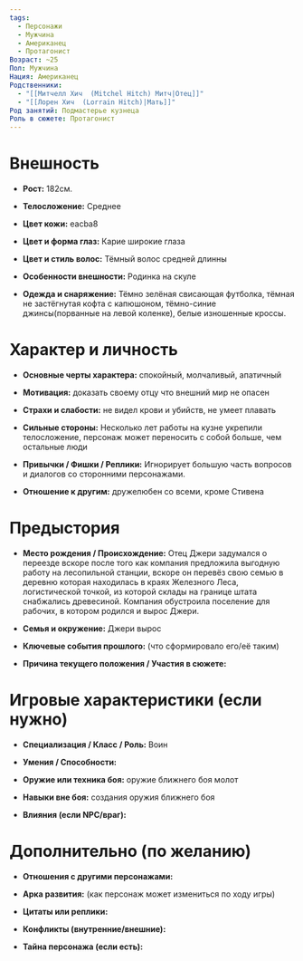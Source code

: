 ```yaml
---
tags:
  - Персонажи
  - Мужчина
  - Американец
  - Протагонист
Возраст: ~25
Пол: Мужчина
Нация: Американец
Родственники:
  - "[[Митчелл Хич  (Mitchel Hitch) Митч|Отец]]"
  - "[[Лорен Хич  (Lorrain Hitch)|Мать]]"
Род занятий: Подмастерье кузнеца
Роль в сюжете: Протагонист
---
```


# **Внешность**

- **Рост:** 182см.
    
- **Телосложение:** Среднее
    
- **Цвет кожи:** eacba8
    
- **Цвет и форма глаз:** Карие широкие глаза
    
- **Цвет и стиль волос:**  Тёмный волос средней длинны
    
- **Особенности внешности:**  Родинка на скуле
    
- **Одежда и снаряжение:** Тёмно зелёная свисающая футболка, тёмная не застёгнутая кофта с капюшоном, тёмно-синие джинсы(порванные на левой коленке), белые изношенные кроссы.

# **Характер и личность**

- **Основные черты характера:** спокойный, молчаливый, апатичный
    
- **Мотивация:** доказать своему отцу что внешний мир не опасен
    
- **Страхи и слабости:** не видел крови и убийств, не умеет плавать
    
- **Сильные стороны:** Несколько лет работы на кузне укрепили телосложение, персонаж может переносить с собой больше, чем остальные люди
    
- **Привычки / Фишки / Реплики:** Игнорирует большую часть вопросов и диалогов со сторонними персонажами.
    
- **Отношение к другим:** дружелюбен со всеми, кроме Стивена


# **Предыстория**

- **Место рождения / Происхождение:** Отец Джери задумался о переезде вскоре после того как компания предложила выгодную работу на лесопильной станции, вскоре он перевёз свою семью в деревню которая находилась в краях Железного Леса, логистической точкой, из которой склады на границе штата снабжались древесиной. Компания обустроила поселение для рабочих, в котором родился и вырос Джери.
    
- **Семья и окружение:** Джери вырос 
    
- **Ключевые события прошлого:** (что сформировало его/её таким)
    
- **Причина текущего положения / Участия в сюжете:** 


# **Игровые характеристики (если нужно)**

- **Специализация / Класс / Роль:** Воин
    
- **Умения / Способности:** 
    
- **Оружие или техника боя:** оружие ближнего боя молот
    
- **Навыки вне боя:** создания оружия ближнего боя
    
- **Влияния (если NPC/враг):** 
    


# **Дополнительно (по желанию)**

- **Отношения с другими персонажами:** 
    
- **Арка развития:** (как персонаж может измениться по ходу игры)
    
- **Цитаты или реплики:**
    
- **Конфликты (внутренние/внешние):**
    
- **Тайна персонажа (если есть):**